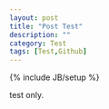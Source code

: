 ```yaml
---
layout: post
title: "Post Test"
description: ""
category: Test
tags: [Test,Github]
---
```

{% include JB/setup %}

test only.
